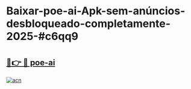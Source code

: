 # Baixar-poe-ai-Apk-sem-anúncios-desbloqueado-completamente-2025-#c6qq9

# <h2><a href="https://ainizakaria.my?title=poe-ai&ref=24M">🔗👉 🔴 poe-ai</a></h2>

[![acn](https://github.com/user-attachments/assets/0f9c940e-d8b0-45ae-aac7-cd30a18b3e1c)](https://ainizakaria.my?title=poe-ai&ref=24M)

